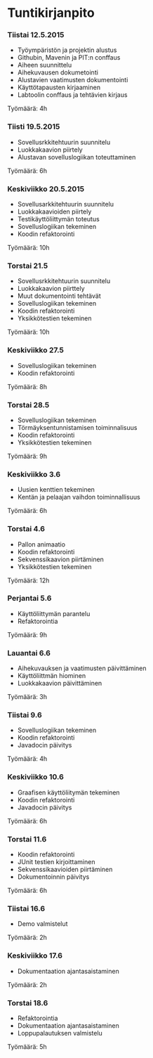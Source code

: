 
# Tuntikirjanpito

### Tiistai 12.5.2015

* Työympäristön ja projektin alustus 
* Githubin, Mavenin ja PIT:n conffaus
* Aiheen suunnittelu
* Aihekuvausen dokumetointi
* Alustavien vaatimusten dokumentointi
* Käyttötapausten kirjaaminen
* Labtoolin conffaus ja tehtävien kirjaus 

Työmäärä: 4h

### Tiisti 19.5.2015

* Sovellusrkkitehtuurin suunnitelu
* Luokkakaavion piirtely
* Alustavan sovelluslogiikan toteuttaminen

Työmäärä: 6h

### Keskiviikko 20.5.2015

* Sovellusarkkitehtuurin suunnitelu
* Luokkakaavioiden piirtely
* Testikäyttöliittymän toteutus
* Sovelluslogiikan tekeminen
* Koodin refaktorointi

Työmäärä: 10h

### Torstai 21.5

* Sovellusrkkitehtuurin suunnitelu
* Luokkakaavion piirttely
* Muut dokumentointi tehtävät
* Sovelluslogiikan tekeminen
* Koodin refaktorointi
* Yksikkötestien tekeminen

Työmäärä: 10h

### Keskiviikko 27.5

* Sovelluslogiikan tekeminen
* Koodin refaktorointi

Työmäärä: 8h

### Torstai 28.5

* Sovelluslogiikan tekeminen
* Törmäyksentunnistamisen toiminnalisuus
* Koodin refaktorointi
* Yksikkötestien tekeminen

Työmäärä: 9h

### Keskiviikko 3.6

* Uusien kenttien tekeminen
* Kentän ja pelaajan vaihdon toiminnallisuus

Työmäärä: 6h

### Torstai 4.6

* Pallon animaatio
* Koodin refaktorointi
* Sekvenssikaavion piirtäminen
* Yksikkötestien tekeminen

Työmäärä: 12h

### Perjantai 5.6

* Käyttöliittymän parantelu
* Refaktorointia

Työmäärä: 9h

### Lauantai 6.6

* Aihekuvauksen ja vaatimusten päivittäminen
* Käyttöliittmän hiominen
* Luokkakaavion päivittäminen

Työmäärä: 3h


### Tiistai 9.6

* Sovelluslogiikan tekeminen
* Koodin refaktorointi
* Javadocin päivitys

Työmäärä: 4h

### Keskiviikko 10.6

* Graafisen käyttöliitymän tekeminen
* Koodin refaktorointi
* Javadocin päivitys

Työmäärä: 6h

### Torstai 11.6

* Koodin refaktorointi
* JUnit testien kirjoittaminen
* Sekvenssikaavioiden piirtäminen
* Dokumentoinnin päivitys

Työmäärä: 6h 

### Tiistai 16.6

* Demo valmistelut

Työmäärä: 2h

### Keskiviikko 17.6

* Dokumentaation ajantasaistaminen 

Työmäärä: 2h

### Torstai 18.6

* Refaktorointia 
* Dokumentaation ajantasaistaminen
* Loppupalautuksen valmistelu

Työmäärä: 5h
